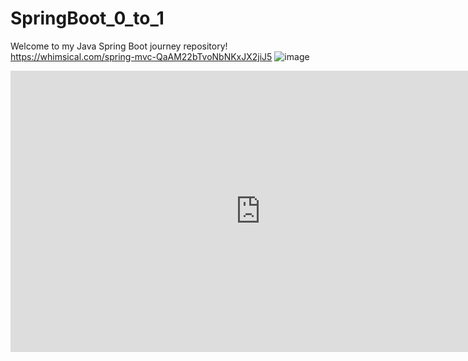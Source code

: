 # SpringBoot_0_to_1
Welcome to my Java Spring Boot journey repository! 
https://whimsical.com/spring-mvc-QaAM22bTvoNbNKxJX2jiJ5
![image](https://github.com/user-attachments/assets/347ab937-9168-4213-ab3e-38c8c4adb59e)
<iframe style="border:none" width="800" height="450" src="https://whimsical.com/embed/QaAM22bTvoNbNKxJX2jiJ5"></iframe>
